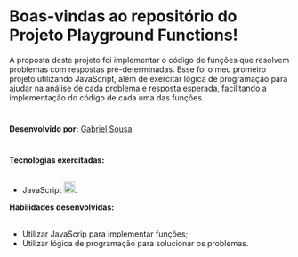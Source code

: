 # Boas-vindas ao repositório do Projeto Playground Functions!
  
A proposta deste projeto foi implementar o código de funções que resolvem problemas com respostas pré-determinadas. Esse foi o meu promeiro projeto utilizando JavaScript, além de exercitar lógica de programação para ajudar na análise de cada problema e resposta esperada, facilitando a implementação do código de cada uma das funções.
 #

<strong>Desenvolvido por:</strong> [Gabriel Sousa](https://www.linkedin.com/in/gabriel-dev-biotec/)</br>
#

<summary><strong>Tecnologias exercitadas:</strong></summary><br />
  
 * JavaScript <img src="https://cdn.jsdelivr.net/gh/devicons/devicon/icons/javascript/javascript-original.svg" width="20" height="20"/>.
 
 <summary><strong>Habilidades desenvolvidas:</strong></summary><br />

 * Utilizar JavaScrip para implementar funções;
 * Utilizar lógica de programação para solucionar os problemas.
